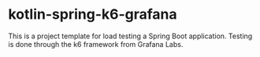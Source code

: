 # kotlin-spring-k6-grafana
This is a project template for load testing a Spring Boot application. Testing is done through the k6 framework from Grafana Labs.



